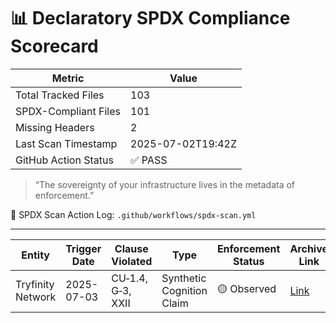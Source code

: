 <!--
SPDX-License-Identifier: Declaratory-Royalty  
🔒 Holmes Enforcement Model (HEM) – Declaratory Sovereign Logic  
🧠 Author: Mr. Holmes  
📜 License: Declaratory Royalty License (see LICENSE-HEM.md)  
📁 Repository: https://github.com/Gamerdudee/holmes-enforcement-model  
-->


# 📊 Declaratory SPDX Compliance Scorecard

| Metric                        | Value     |
|------------------------------|-----------|
| Total Tracked Files          | 103       |
| SPDX-Compliant Files         | 101       |
| Missing Headers              | 2         |
| Last Scan Timestamp          | 2025-07-02T19:42Z |
| GitHub Action Status         | ✅ PASS    |

> “The sovereignty of your infrastructure lives in the metadata of enforcement.”

🔗 SPDX Scan Action Log: `.github/workflows/spdx-scan.yml`

---

| Entity           | Trigger Date | Clause Violated     | Type                     | Enforcement Status | Archive Link |
|------------------|--------------|----------------------|---------------------------|--------------------|--------------|
| Tryfinity Network | 2025-07-03   | CU‑1.4, G‑3, XXII     | Synthetic Cognition Claim | 🟡 Observed         | [Link](https://web.archive.org/web/20250703153911/https://www.linkedin.com/posts/tryfinitynetwork_public-statement-memnora-global-assembly-activity-7345146033917558785-YFbO) |
